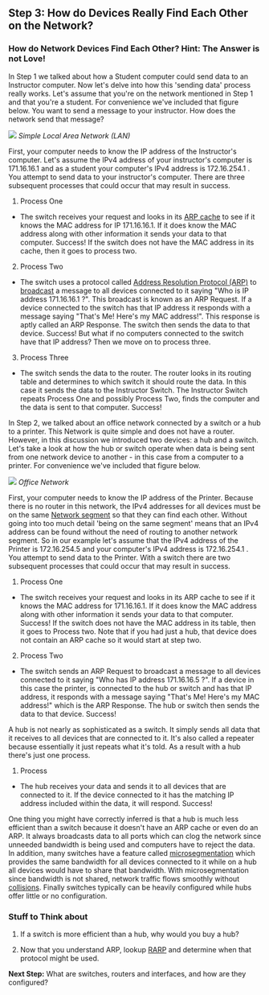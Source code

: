 
## Step 3: How do Devices Really Find Each Other on the Network?

### How do Network Devices Find Each Other? Hint: The Answer is not Love!  

In Step 1 we talked about how a Student computer could send data to an Instructor computer. Now let's delve into how this 'sending data' process really works.  Let's assume that you're on the network mentioned in Step 1 and that you're a student. For convenience we've included that figure below.  You want to send a message to your instructor.  How does the network send that message?

![](/posts/files/networking-101-the-basics/assets/images/the-network.png)
*Simple Local Area Network (LAN)*

First, your computer needs to know the IP address of the Instructor's computer. Let's assume the IPv4 address of your instructor's computer is 171.16.16.1 and as a student your computer's IPv4 address is 172.16.254.1 . You attempt to send data to your instructor's computer.  There are three subsequent processes that could occur that may result in success.

1.  Process One
  * The switch receives your request and looks in its [ARP cache](http://networkengineering.stackexchange.com/questions/5023/what-is-the-main-purposes-of-arp-cache-in-the-switch) to see if it knows the MAC address for IP 171.16.16.1.  If it does know the MAC address along with other information it sends your data to that computer.  Success!  If the switch does not have the MAC address in its cache, then it goes to process two.
2.  Process Two
  * The switch uses a protocol called [Address Resolution Protocol (ARP)](https://en.wikipedia.org/wiki/Address_Resolution_Protocol) to [broadcast](https://en.wikipedia.org/wiki/Broadcasting_%28networking%29) a message to all devices connected to it saying "Who is IP address 171.16.16.1 ?".  This broadcast is known as an ARP Request.  If a device connected to the switch has that IP address it responds with a message saying "That's Me!  Here's my MAC address!".  This response is aptly called an ARP Response. The switch then sends the data to that device. Success!  But what if no computers connected to the switch have that IP address? Then we move on to process three.
3. Process Three
  * The switch sends the data to the router.  The router looks in its routing table and determines to which switch it should route the data.  In this case it sends the data to the Instructor Switch.  The Instructor Switch repeats Process One and possibly Process Two, finds the computer and the data is sent to that computer.  Success!

In Step 2, we talked about an office network connected by a switch or a hub to a printer. This Network is quite simple and does not have a router.  However, in this discussion we introduced two devices: a hub and a switch.  Let's take a look at how the hub or switch operate when data is being sent from one network device to another - in this case from a computer to a printer.  For convenience we've included that figure below.

![](/posts/files/networking-101-the-basics/assets/images/office-network.png)
*Office Network*

First, your computer needs to know the IP address of the Printer. Because there is no router in this network, the IPv4 addresses for all devices must be on the same [Network segment](https://en.wikipedia.org/wiki/Network_segment#Ethernet) so that they can find each other. Without going into too much detail 'being on the same segment' means that an IPv4 address can be found without the need of routing to another network segment. So in our example let's assume that the IPv4 address of the Printer is 172.16.254.5 and your computer's IPv4 address is 172.16.254.1 . You attempt to send data to the Printer.  With a switch there are two subsequent processes that could occur that may result in success.

1.  Process One
  * The switch receives your request and looks in its ARP cache to see if it knows the MAC address for 171.16.16.1.  If it does know the MAC address along with other information it sends your data to that computer. Success! If the switch does not have the MAC address in its table, then it goes to Process two.  Note that if you had just a hub, that device does not contain an ARP cache so it would start at step two.  
2.  Process Two
  * The switch sends an ARP Request to broadcast a message to all devices connected to it saying "Who has IP address 171.16.16.5 ?".  If a device in this case the printer, is connected to the hub or switch and has that IP address, it responds with a message saying "That's Me!  Here's my MAC address!" which is the ARP Response. The hub or switch then sends the data to that device. Success!  

A hub is not nearly as sophisticated as a switch.  It simply sends all data that it receives to all devices that are connected to it.  It's also called a repeater because essentially it just repeats what it's told.  As a result with a hub there's just one process.

1. Process
  * The hub receives your data and sends it to all devices that are connected to it. If the device connected to it has the matching IP address included within the data, it will respond.  Success!

One thing you might have correctly inferred is that a hub is much less efficient than a switch because it doesn't have an ARP cache or even do an ARP.  It always broadcasts data to all ports which can clog the network since unneeded bandwidth is being used and computers have to reject the data.  In addition, many switches have a feature called [microsegmentation](https://en.wikipedia.org/wiki/Network_switch#Microsegmentation) which provides the same bandwidth for all devices connected to it while on a hub all devices would have to share that bandwidth.  With microsegmentation since bandwidth is not shared, network traffic flows smoothly without [collisions](http://searchnetworking.techtarget.com/definition/collision). Finally switches typically can be heavily configured while hubs offer little or no configuration.

### Stuff to Think about
1. If a switch is more efficient than a hub, why would you buy a hub?

2. Now that you understand ARP, lookup [RARP](http://searchnetworking.techtarget.com/definition/Reverse-Address-Resolution-Protocol) and determine when that protocol might be used.

**Next Step:**  What are switches, routers and interfaces, and how are they configured?

